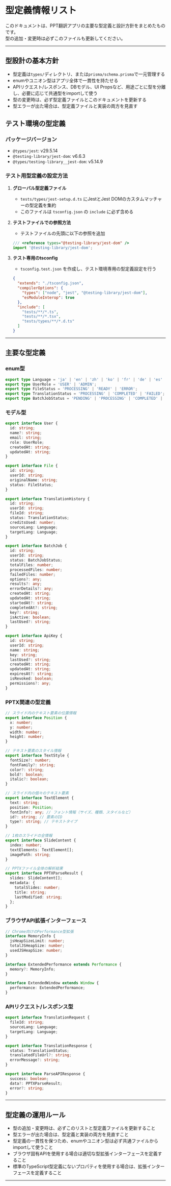 # 型定義情報リスト

このドキュメントは、PPT翻訳アプリの主要な型定義と設計方針をまとめたものです。  
型の追加・変更時は必ずこのファイルも更新してください。

---

## 型設計の基本方針

- 型定義は`types/`ディレクトリ、または`prisma/schema.prisma`で一元管理する
- enumやユニオン型はアプリ全体で一貫性を持たせる
- APIリクエスト/レスポンス、DBモデル、UI Propsなど、用途ごとに型を分離し、必要に応じて共通型をimportして使う
- 型の変更時は、必ず型定義ファイルとこのドキュメントを更新する
- 型エラーが出た場合は、型定義ファイルと実装の両方を見直す

## テスト環境の型定義

### パッケージバージョン

- `@types/jest`: v29.5.14
- `@testing-library/jest-dom`: v6.6.3
- `@types/testing-library__jest-dom`: v5.14.9

### テスト用型定義の設定方法

1. **グローバル型定義ファイル**
   - `tests/types/jest-setup.d.ts` にJestとJest DOMのカスタムマッチャーの型定義を集約
   - このファイルは `tsconfig.json` の `include` に必ず含める

2. **テストファイルでの参照方法**
   - テストファイルの先頭に以下の参照を追加
   ```typescript
   /// <reference types="@testing-library/jest-dom" />
   import '@testing-library/jest-dom';
   ```

3. **テスト専用のtsconfig**
   - `tsconfig.test.json` を作成し、テスト環境専用の型定義設定を行う
   ```json
   {
     "extends": "./tsconfig.json",
     "compilerOptions": {
       "types": ["node", "jest", "@testing-library/jest-dom"],
       "esModuleInterop": true
     },
     "include": [
       "tests/**/*.ts",
       "tests/**/*.tsx",
       "tests/types/**/*.d.ts"
     ]
   }
   ```

---

## 主要な型定義

### enum型

```ts
export type Language = 'ja' | 'en' | 'zh' | 'ko' | 'fr' | 'de' | 'es' | 'it' | 'ru' | 'pt';
export type UserRole = 'USER' | 'ADMIN';
export type FileStatus = 'PROCESSING' | 'READY' | 'ERROR';
export type TranslationStatus = 'PROCESSING' | 'COMPLETED' | 'FAILED';
export type BatchJobStatus = 'PENDING' | 'PROCESSING' | 'COMPLETED' | 'FAILED' | 'CANCELLED';
```

### モデル型

```ts
export interface User {
  id: string;
  name?: string;
  email: string;
  role: UserRole;
  createdAt: string;
  updatedAt: string;
}

export interface File {
  id: string;
  userId: string;
  originalName: string;
  status: FileStatus;
}

export interface TranslationHistory {
  id: string;
  userId: string;
  fileId: string;
  status: TranslationStatus;
  creditsUsed: number;
  sourceLang: Language;
  targetLang: Language;
}

export interface BatchJob {
  id: string;
  userId: string;
  status: BatchJobStatus;
  totalFiles: number;
  processedFiles: number;
  failedFiles: number;
  options?: any;
  results?: any;
  errorDetails?: any;
  createdAt: string;
  updatedAt: string;
  startedAt?: string;
  completedAt?: string;
  key?: string;
  isActive: boolean;
  lastUsed?: string;
}

export interface ApiKey {
  id: string;
  userId: string;
  name: string;
  key: string;
  lastUsed?: string;
  createdAt: string;
  updatedAt: string;
  expiresAt?: string;
  isRevoked: boolean;
  permissions?: any;
}
```

### PPTX関連の型定義

```ts
// スライド内のテキスト要素の位置情報
export interface Position {
  x: number;
  y: number;
  width: number;
  height: number;
}

// テキスト要素のスタイル情報
export interface TextStyle {
  fontSize?: number;
  fontFamily?: string;
  color?: string;
  bold?: boolean;
  italic?: boolean;
}

// スライド内の個々のテキスト要素
export interface TextElement {
  text: string;
  position: Position;
  fontInfo?: any; // フォント情報（サイズ、種類、スタイルなど）
  id?: string; // 要素のID
  type?: string; // テキストタイプ
}

// 1枚のスライドの全情報
export interface SlideContent {
  index: number;
  textElements: TextElement[];
  imagePath: string;
}

// PPTXファイル全体の解析結果
export interface PPTXParseResult {
  slides: SlideContent[];
  metadata: {
    totalSlides: number;
    title: string;
    lastModified: string;
  };
}
```

### ブラウザAPI拡張インターフェース

```ts
// Chrome向けのPerformance型拡張
interface MemoryInfo {
  jsHeapSizeLimit: number;
  totalJSHeapSize: number;
  usedJSHeapSize: number;
}

interface ExtendedPerformance extends Performance {
  memory?: MemoryInfo;
}

interface ExtendedWindow extends Window {
  performance: ExtendedPerformance;
}
```

### APIリクエスト/レスポンス型

```ts
export interface TranslationRequest {
  fileId: string;
  sourceLang: Language;
  targetLang: Language;
}

export interface TranslationResponse {
  status: TranslationStatus;
  translatedFileUrl?: string;
  errorMessage?: string;
}

export interface ParseAPIResponse {
  success: boolean;
  data?: PPTXParseResult;
  error?: string;
}
```

---

## 型定義の運用ルール

- 型の追加・変更時は、必ずこのリストと型定義ファイルを更新すること
- 型エラーが出た場合は、型定義と実装の両方を見直すこと
- 型定義の一貫性を保つため、enumやユニオン型は必ず共通ファイルからimportして使うこと
- ブラウザ固有APIを使用する場合は適切な型拡張インターフェースを定義すること
- 標準のTypeScript型定義にないプロパティを使用する場合は、拡張インターフェースを定義すること

--- 